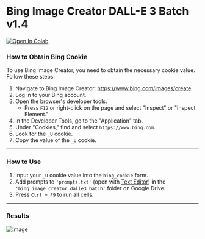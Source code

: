 # **Bing Image Creator DALL-E 3 Batch v1.4**
[![Open In Colab](https://colab.research.google.com/assets/colab-badge.svg)](https://colab.research.google.com/drive/1eJE7Pl-5rsLpKF4xmCUgR6zaS4lP-wsT)

### **How to Obtain Bing Cookie**
To use Bing Image Creator, you need to obtain the necessary cookie value. Follow these steps:

1. Navigate to Bing Image Creator: https://www.bing.com/images/create.
2. Log in to your Bing account.
3. Open the browser's developer tools:
   - Press `F12` or right-click on the page and select "Inspect" or "Inspect Element."
4. In the Developer Tools, go to the "Application" tab.
5. Under "Cookies," find and select `https://www.bing.com`.
6. Look for the `_U` cookie.
7. Copy the value of the `_U` cookie.
---
### **How to Use**
1. Input your `_U` cookie value into the `bing_cookie` form.
2. Add prompts to `'prompts.txt'` (open with [Text Editor](https://texteditor.co/)) in the `'bing_image_creator_dalle3_batch'` folder on Google Drive.
3. Press `Ctrl + F9` to run all cells.
---
### **Results**
![image](https://github.com/meap158/bing_image_creator_dalle3_batch/assets/14327094/3a8169c8-1eb6-48fe-9403-dfa08670c7d4)
